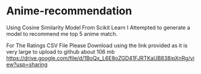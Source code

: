 # Anime-recommendation
Using Cosine Similarity Model From Scikit Learn I Attempted to generate a model to recommend me top 5 anime match.


For The Ratings CSV File Please Download using the link provided as it is very large to upload to github about 106 mb
https://drive.google.com/file/d/1BoQx_L6E8oZGD41FJRTKaUB838ipXnRg/view?usp=sharing
